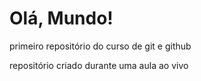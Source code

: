 # Olá, Mundo!
primeiro repositório do curso de git e github

repositório criado durante uma aula ao vivo
